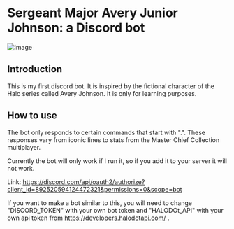 Sergeant Major Avery Junior Johnson: a Discord bot
========

![Image](https://github.com/DanielAlgaba/discord_johnson/blob/main/johnson/ArtOfHaloInfiniteHD/avery-johnson.jpg)

Introduction
----------
This is my first discord bot. It is inspired by the fictional character of the Halo series called Avery Johnson. It is only for learning purposes.

How to use
-----------
The bot only responds to certain commands that start with ".". These responses vary from iconic lines to stats from the Master Chief Collection multiplayer.

Currently the bot will only work if I run it, so if you add it to your server it will not work.

Link: https://discord.com/api/oauth2/authorize?client_id=892520594124472321&permissions=0&scope=bot

If you want to make a bot similar to this, you will need to change "DISCORD_TOKEN" with your own bot token and "HALODOt_API" with your own api token from https://developers.halodotapi.com/ .
